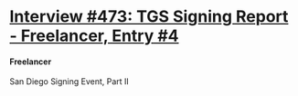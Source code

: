 # [Interview #473: TGS Signing Report - Freelancer, Entry #4](https://www.theoryland.com/intvmain.php?i=473#4)

#### Freelancer

San Diego Signing Event, Part II

